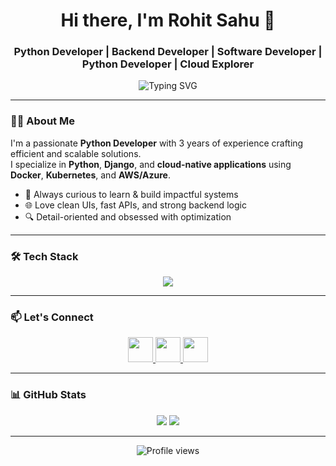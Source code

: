 <h1 align="center">Hi there, I'm Rohit Sahu 👋</h1>
<h3 align="center">Python Developer | Backend Developer | Software Developer | Python Developer | Cloud Explorer</h3>

<p align="center">
  <img src="https://readme-typing-svg.demolab.com?font=Fira+Code&weight=500&size=20&pause=1000&center=true&vCenter=true&width=435&lines=Clean+Code+%7C+Smart+Systems+%7C+Scalable+Solutions" alt="Typing SVG" />
</p>

---

### 👨‍💻 About Me

I'm a passionate **Python Developer** with 3 years of experience crafting efficient and scalable solutions.  
I specialize in **Python**, **Django**, and **cloud-native applications** using **Docker**, **Kubernetes**, and **AWS/Azure**.

- 💬 Always curious to learn & build impactful systems  
- 🌐 Love clean UIs, fast APIs, and strong backend logic  
- 🔍 Detail-oriented and obsessed with optimization

---

### 🛠️ Tech Stack

<p align="center">
  <img src="https://skillicons.dev/icons?i=python,django,flask,postgresql,mysql,html,css,js,git,docker,kubernetes,aws,azure,linux" />
</p>

---

### 📫 Let's Connect

<p align="center">
  <a href="mailto:rohitsahu70498@gmail.com">
    <img height="40" src="https://img.shields.io/badge/Gmail-D14836?style=flat&logo=gmail&logoColor=white"/>
  </a>
  <a href="https://www.linkedin.com/in/rohit-sahu-797657206/">
    <img height="40" src="https://img.shields.io/badge/LinkedIn-0077B5?style=flat&logo=linkedin&logoColor=white"/>
  </a>
  <a href="https://github.com/rohitsahu07">
    <img height="40" src="https://img.shields.io/badge/GitHub-100000?style=flat&logo=github&logoColor=white"/>
  </a>
</p>

---

### 📊 GitHub Stats

<p align="center">
  <img src="https://github-readme-stats.vercel.app/api?username=rohitsahu07&show_icons=true&hide_title=true&theme=default" />
  <img src="https://github-readme-streak-stats.herokuapp.com?user=rohitsahu07&theme=default" />
</p>

---

<p align="center">
  <img src="https://komarev.com/ghpvc/?username=rohitsahu07&style=flat-square&color=blue" alt="Profile views"/>
</p>
